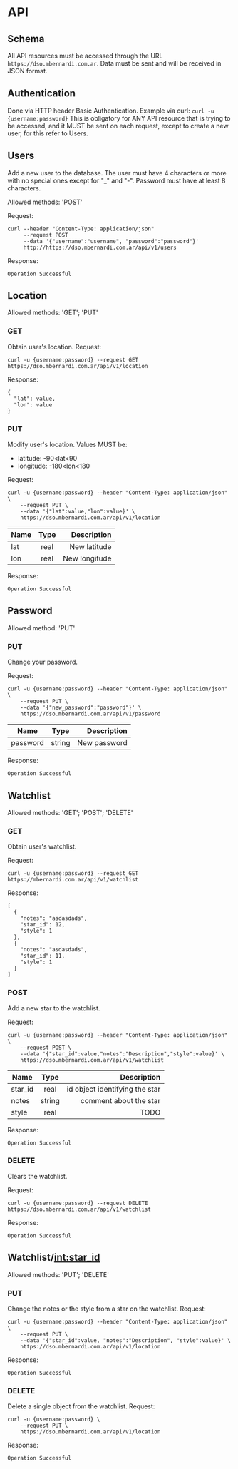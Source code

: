 # API

## Schema

All API resources must be accessed through the URL
`https://dso.mbernardi.com.ar`. Data must be sent and will be received in JSON
format.

## Authentication

Done via HTTP header Basic Authentication.
Example via curl:
 `curl -u {username:password}`
This is obligatory for ANY API resource that is trying to be accessed,
and it MUST be sent on each request, except to create a new user,
for this refer to Users.

## Users

Add a new user to the database. The user must have 4 characters or more with no 
special ones except for "_" and "-". Password must have at least 8 characters.

Allowed methods: 'POST' 

Request:
```
curl --header "Content-Type: application/json" 
     --request POST 
     --data '{"username":"username", "password":"password"}' 
     http://https://dso.mbernardi.com.ar/api/v1/users
```

Response:

`Operation Successful`

## Location

Allowed methods: 'GET'; 'PUT'

### GET

Obtain user's location.
Request:
```
curl -u {username:password} --request GET https://dso.mbernardi.com.ar/api/v1/location
```
Response:
```
{
  "lat": value, 
  "lon": value
}
```

### PUT

Modify user's location. Values MUST be:

- latitude: -90<lat<90
- longitude: -180<lon<180

Request:
```
curl -u {username:password} --header "Content-Type: application/json" \
    --request PUT \
    --data '{"lat":value,"lon":value}' \
    https://dso.mbernardi.com.ar/api/v1/location
```

| Name | Type | Description |
| --- |:---:| ---:|
| lat | real | New latitude |
| lon | real | New longitude |


Response:

`Operation Successful`

## Password

Allowed method: 'PUT'

### PUT

Change your password.

Request:
```
curl -u {username:password} --header "Content-Type: application/json" \
    --request PUT \
    --data '{"new_password":"password"}' \
    https://dso.mbernardi.com.ar/api/v1/password
```

| Name | Type | Description |
| --- |:---:| ---:|
| password      | string | New password |

Response:

`Operation Successful`

## Watchlist

Allowed methods: 'GET'; 'POST'; 'DELETE'

### GET

Obtain user's watchlist.

Request:
```
curl -u {username:password} --request GET https://mbernardi.com.ar/api/v1/watchlist
```
Response:
```
[
  {
    "notes": "asdasdads", 
    "star_id": 12, 
    "style": 1
  }, 
  {
    "notes": "asdasdads", 
    "star_id": 11, 
    "style": 1
  }
]
```

### POST

Add a new star to the watchlist.

Request:
```
curl -u {username:password} --header "Content-Type: application/json" \
    --request POST \
    --data '{"star_id":value,"notes":"Description","style":value}' \
    https://dso.mbernardi.com.ar/api/v1/watchlist
```
| Name | Type | Description |
| --- |:---:| ---:|
| star_id     | real | id object identifying the star |
| notes      | string     | comment about the star |
| style      | real     |   TODO |

Response:

`Operation Successful`

### DELETE

Clears the watchlist.

Request:
```
curl -u {username:password} --request DELETE https://dso.mbernardi.com.ar/api/v1/watchlist
```

Response:

`Operation Successful`

## Watchlist/<int:star_id>

Allowed methods: 'PUT'; 'DELETE'

### PUT

Change the notes or the style from a star on the watchlist.
Request:
```
curl -u {username:password} --header "Content-Type: application/json" \
    --request PUT \
    --data '{"star_id":value, "notes":"Description", "style":value}' \
    https://dso.mbernardi.com.ar/api/v1/location
```
Response:

`Operation Successful`

### DELETE

Delete a single object from the watchlist.
Request:
```
curl -u {username:password} \
    --request PUT \
    https://dso.mbernardi.com.ar/api/v1/location
```
Response:

`Operation Successful`

